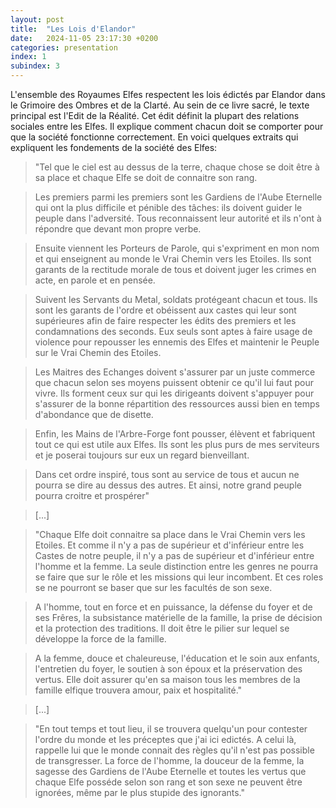 ```yaml
---
layout: post
title:  "Les Lois d'Elandor"
date:   2024-11-05 23:17:30 +0200
categories: presentation
index: 1
subindex: 3
---
```


L'ensemble des Royaumes Elfes respectent les lois édictés par Elandor dans le Grimoire des Ombres et de la Clarté. Au sein de ce livre sacré, le texte principal est l'Edit de la Réalité. Cet édit définit la plupart des relations sociales entre les Elfes. Il explique comment chacun doit se comporter pour que la société fonctionne correctement. En voici quelques extraits qui expliquent les fondements de la société des Elfes: 

> "Tel que le ciel est au dessus de la terre, chaque chose se doit être à sa place et chaque Elfe se doit de connaitre son rang. 

> Les premiers parmi les premiers sont les Gardiens de l'Aube Eternelle qui ont la plus difficile et pénible des tâches: ils doivent guider le peuple dans  l'adversité. Tous reconnaissent leur autorité et ils n'ont à répondre que devant mon propre verbe. 

> Ensuite viennent les Porteurs de Parole, qui s'expriment en mon nom et qui enseignent au monde le Vrai Chemin vers les Etoiles. Ils sont garants de la rectitude morale de tous et doivent juger les crimes en acte, en parole et en pensée. 

> Suivent les Servants du Metal, soldats protégeant chacun et tous. Ils sont les garants de l'ordre et obéissent aux castes qui leur sont supérieures afin de faire respecter les édits des premiers et les condamnations des seconds. Eux seuls sont aptes à faire usage de violence pour repousser les ennemis des Elfes et maintenir le Peuple sur le Vrai Chemin des Etoiles. 

> Les Maitres des Echanges doivent s'assurer par un juste commerce que chacun selon ses moyens puissent obtenir ce qu'il lui faut pour vivre. Ils forment ceux sur qui les dirigeants doivent s'appuyer pour s'assurer de la bonne répartition des ressources aussi bien en temps d'abondance que de disette.

> Enfin, les Mains de l'Arbre-Forge font pousser, élèvent et fabriquent tout ce qui est utile aux Elfes. Ils sont les plus purs de mes serviteurs et je poserai toujours sur eux un regard bienveillant.

> Dans cet ordre inspiré, tous sont au service de tous et aucun ne pourra se dire au dessus des autres. Et ainsi, notre grand peuple pourra croitre et prospérer"

> [...]

> "Chaque Elfe doit connaitre sa place dans le Vrai Chemin vers les Etoiles. Et comme il n'y a pas de supérieur et d'inférieur entre les Castes de notre peuple, il n'y a pas de supérieur et d'inférieur entre l'homme et la femme. La seule distinction entre les genres ne pourra se faire que sur le rôle et les missions qui leur incombent. Et ces roles se ne pourront se baser que sur les facultés de son sexe. 

> A l'homme, tout en force et en puissance, la défense du foyer et de ses Frêres, la subsistance matérielle de la famille, la prise de décision et la protection des traditions. Il doit être le pilier sur lequel se développe la force de la famille.

> A la femme, douce et chaleureuse, l'éducation et le soin aux enfants, l'entretien du foyer, le soutien à son époux et la préservation des vertus. Elle doit assurer qu'en sa maison tous les membres de la famille elfique trouvera amour, paix et hospitalité."

> [...]

> "En tout temps et tout lieu, il se trouvera quelqu'un pour contester l'ordre du monde et les préceptes que j'ai ici edictés. A celui là, rappelle lui que le monde connait des règles qu'il n'est pas possible de transgresser. La force de l'homme, la douceur de la femme, la sagesse des Gardiens de l'Aube Eternelle et toutes les vertus que chaque Elfe posséde selon son rang et son sexe ne peuvent être ignorées, même par le plus stupide des ignorants."
